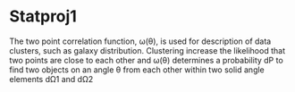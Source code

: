 # Statproj1

The two point correlation function, ω(θ), is used for description of data clusters, such as
galaxy distribution. Clustering increase the likelihood that two points are close to each
other and ω(θ) determines a probability dP to find two objects on an angle θ from each
other within two solid angle elements dΩ1 and dΩ2
